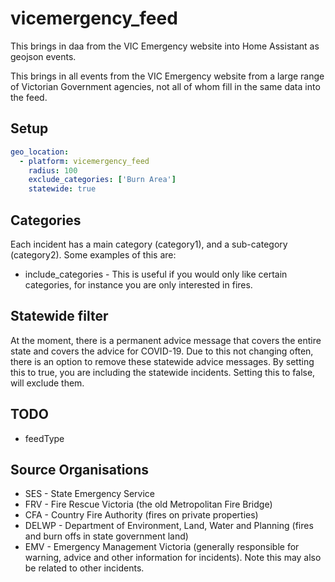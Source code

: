 # vicemergency_feed

This brings in daa from the VIC Emergency website into Home Assistant as geojson events.

This brings in all events from the VIC Emergency website from a large range of Victorian Government agencies, not all of whom fill in the same data into the feed.

## Setup

```yaml
geo_location:
  - platform: vicemergency_feed
    radius: 100
    exclude_categories: ['Burn Area']
    statewide: true
```

## Categories

Each incident has a main category (category1), and a sub-category (category2). Some examples of this are:

* include_categories - This is useful if you would only like certain categories, for instance you are only interested in fires.

## Statewide filter

At the moment, there is a permanent advice message that covers the entire state and covers the advice for COVID-19. Due to this not changing often, there is an option to remove these statewide advice messages. By setting this to true, you are including the statewide incidents. Setting this to false, will exclude them.

## TODO

* feedType

## Source Organisations

* SES - State Emergency Service
* FRV - Fire Rescue Victoria (the old Metropolitan Fire Bridge)
* CFA - Country Fire Authority (fires on private properties)
* DELWP - Department of Environment, Land, Water and Planning (fires and burn offs in state government land)
* EMV - Emergency Management Victoria (generally responsible for warning, advice and other information for incidents). Note this may also be related to other incidents.
